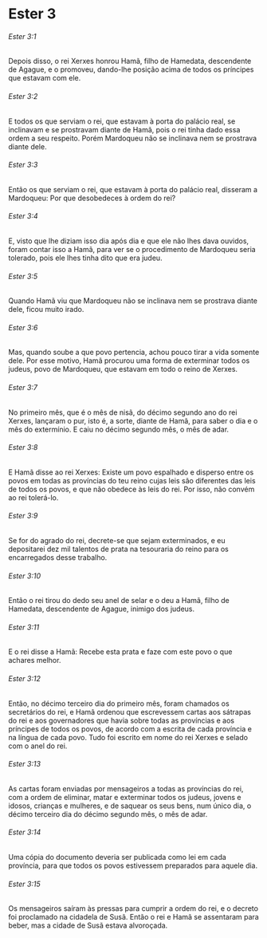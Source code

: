 # Ester 3

###### Ester 3:1

Depois disso, o rei Xerxes honrou Hamã, filho de Hamedata, descendente de Agague, e o promoveu, dando-lhe posição acima de todos os príncipes que estavam com ele.

###### Ester 3:2

E todos os que serviam o rei, que estavam à porta do palácio real, se inclinavam e se prostravam diante de Hamã, pois o rei tinha dado essa ordem a seu respeito. Porém Mardoqueu não se inclinava nem se prostrava diante dele.

###### Ester 3:3

Então os que serviam o rei, que estavam à porta do palácio real, disseram a Mardoqueu: Por que desobedeces à ordem do rei?

###### Ester 3:4

E, visto que lhe diziam isso dia após dia e que ele não lhes dava ouvidos, foram contar isso a Hamã, para ver se o procedimento de Mardoqueu seria tolerado, pois ele lhes tinha dito que era judeu.

###### Ester 3:5

Quando Hamã viu que Mardoqueu não se inclinava nem se prostrava diante dele, ficou muito irado.

###### Ester 3:6

Mas, quando soube a que povo pertencia, achou pouco tirar a vida somente dele. Por esse motivo, Hamã procurou uma forma de exterminar todos os judeus, povo de Mardoqueu, que estavam em todo o reino de Xerxes.

###### Ester 3:7

No primeiro mês, que é o mês de nisã, do décimo segundo ano do rei Xerxes, lançaram o pur, isto é, a sorte, diante de Hamã, para saber o dia e o mês do extermínio. E caiu no décimo segundo mês, o mês de adar.

###### Ester 3:8

E Hamã disse ao rei Xerxes: Existe um povo espalhado e disperso entre os povos em todas as províncias do teu reino cujas leis são diferentes das leis de todos os povos, e que não obedece às leis do rei. Por isso, não convém ao rei tolerá-lo.

###### Ester 3:9

Se for do agrado do rei, decrete-se que sejam exterminados, e eu depositarei dez mil talentos de prata na tesouraria do reino para os encarregados desse trabalho.

###### Ester 3:10

Então o rei tirou do dedo seu anel de selar e o deu a Hamã, filho de Hamedata, descendente de Agague, inimigo dos judeus.

###### Ester 3:11

E o rei disse a Hamã: Recebe esta prata e faze com este povo o que achares melhor.

###### Ester 3:12

Então, no décimo terceiro dia do primeiro mês, foram chamados os secretários do rei, e Hamã ordenou que escrevessem cartas aos sátrapas do rei e aos governadores que havia sobre todas as províncias e aos príncipes de todos os povos, de acordo com a escrita de cada província e na língua de cada povo. Tudo foi escrito em nome do rei Xerxes e selado com o anel do rei.

###### Ester 3:13

As cartas foram enviadas por mensageiros a todas as províncias do rei, com a ordem de eliminar, matar e exterminar todos os judeus, jovens e idosos, crianças e mulheres, e de saquear os seus bens, num único dia, o décimo terceiro dia do décimo segundo mês, o mês de adar.

###### Ester 3:14

Uma cópia do documento deveria ser publicada como lei em cada província, para que todos os povos estivessem preparados para aquele dia.

###### Ester 3:15

Os mensageiros saíram às pressas para cumprir a ordem do rei, e o decreto foi proclamado na cidadela de Susã. Então o rei e Hamã se assentaram para beber, mas a cidade de Susã estava alvoroçada.

